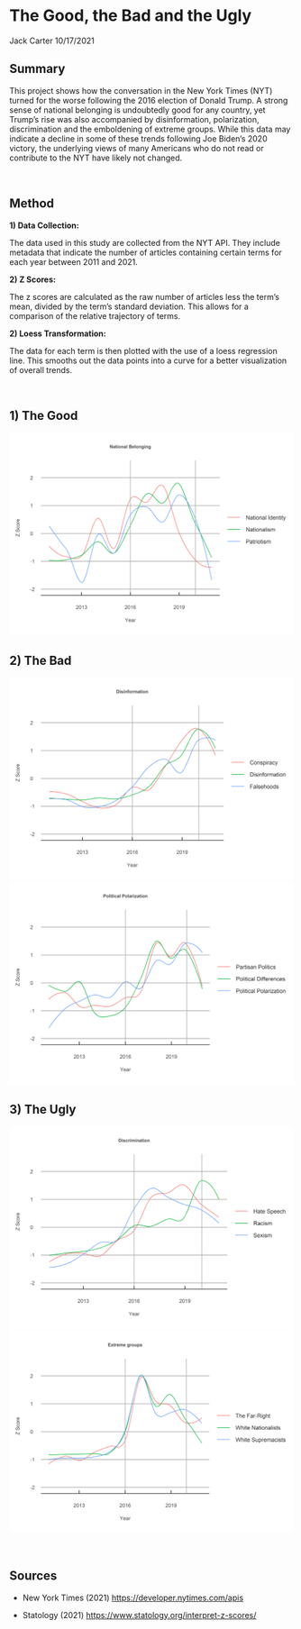 The Good, the Bad and the Ugly
================
Jack Carter
10/17/2021

## **Summary**

This project shows how the conversation in the New York Times (NYT)
turned for the worse following the 2016 election of Donald Trump. A
strong sense of national belonging is undoubtedly good for any country,
yet Trump’s rise was also accompanied by disinformation, polarization,
discrimination and the emboldening of extreme groups. While this data
may indicate a decline in some of these trends following Joe Biden’s
2020 victory, the underlying views of many Americans who do not read or
contribute to the NYT have likely not changed.

 

## **Method**

**1) Data Collection:**

The data used in this study are collected from the NYT API. They include
metadata that indicate the number of articles containing certain terms
for each year between 2011 and 2021.

**2) Z Scores:**

The z scores are calculated as the raw number of articles less the
term’s mean, divided by the term’s standard deviation. This allows for
a comparison of the relative trajectory of terms.

**2) Loess Transformation:**

The data for each term is then plotted with the use of a loess
regression line. This smooths out the data points into a curve for a
better visualization of overall trends.

 

## 1\) The Good

![](The-Good-the-Bad-and-the-Ugly_files/figure-gfm/unnamed-chunk-1-1.png)<!-- -->

## 2\) The Bad

![](The-Good-the-Bad-and-the-Ugly_files/figure-gfm/unnamed-chunk-2-1.png)<!-- -->![](The-Good-the-Bad-and-the-Ugly_files/figure-gfm/unnamed-chunk-2-2.png)<!-- -->

## 3\) The Ugly

![](The-Good-the-Bad-and-the-Ugly_files/figure-gfm/unnamed-chunk-3-1.png)<!-- -->![](The-Good-the-Bad-and-the-Ugly_files/figure-gfm/unnamed-chunk-3-2.png)<!-- -->

 

## **Sources**

  - New York Times (2021) <https://developer.nytimes.com/apis>

  - Statology (2021) <https://www.statology.org/interpret-z-scores/>
